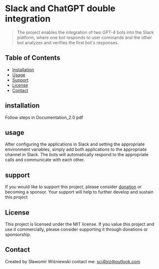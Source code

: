 # Slack and ChatGPT double integration
> The project enables the integration of two GPT-4 bots into the Slack platform, where one bot responds to user commands and the other bot analyzes and verifies the first bot's responses.

## Table of Contents
* [Installation](#installation)
* [Usage](#usage)
* [Support](#suport)
* [License](#license)
* [Contact](#contact)

## installation
Follow steps in Documentation_2.0 pdf

## usage
After configuring the applications in Slack and setting the appropriate environment variables, simply add both applications to the appropriate channel in Slack. The bots will automatically respond to the appropriate calls and communicate with each other.

## support
If you would like to support this project, please consider [donation](http://pay.vivawallet.com/scibiz) or becoming a sponsor. Your support will help to further develop and sustain this project

## License
This project is licensed under the MIT license. If you value this project and use it commercially, please consider supporting it through donations or sponsorship.

## Contact
Created by Sławomir Wiśniewski 
contact me: sci4biz@outlook.com
